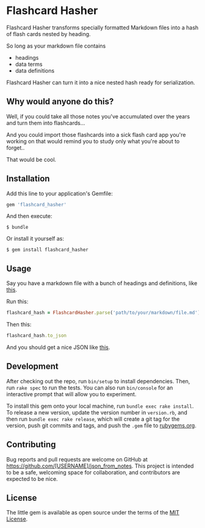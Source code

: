 # Flashcard Hasher 

Flashcard Hasher transforms specially formatted Markdown files into a hash of flash cards nested by heading.

So long as your markdown file contains
* headings
* data terms
* data definitions

Flashcard Hasher can turn it into a nice nested hash ready for serialization.

## Why would anyone do this?

Well, if you could take all those notes you've accumulated over the years and turn them into flashcards...

And you could import those flashcards into a sick flash card app you're working on that would remind you to study only what you're about to forget..

That would be cool. 


## Installation

Add this line to your application's Gemfile:

```ruby
gem 'flashcard_hasher'
```

And then execute:

    $ bundle

Or install it yourself as:

    $ gem install flashcard_hasher 

## Usage

Say you have a markdown file with a bunch of headings and definitions, like [this](https://github.com/FrancoB411/flashcard_hasher/blob/master/spec/fixtures/sample_input.md).

Run this:

```ruby
flashcard_hash = FlashcardHasher.parse('path/to/your/markdown/file.md')
```

Then this: 

```ruby
flashcard_hash.to_json
```

And you should get a nice JSON like [this](https://github.com/FrancoB411/flashcard_hasher/blob/master/spec/fixtures/sample_output.json).

## Development

After checking out the repo, run `bin/setup` to install dependencies. Then, run `rake spec` to run the tests. You can also run `bin/console` for an interactive prompt that will allow you to experiment.

To install this gem onto your local machine, run `bundle exec rake install`. To release a new version, update the version number in `version.rb`, and then run `bundle exec rake release`, which will create a git tag for the version, push git commits and tags, and push the `.gem` file to [rubygems.org](https://rubygems.org).

## Contributing

Bug reports and pull requests are welcome on GitHub at https://github.com/[USERNAME]/json_from_notes. This project is intended to be a safe, welcoming space for collaboration, and contributors are expected to be nice.  

## License

The little gem is available as open source under the terms of the [MIT License](https://opensource.org/licenses/MIT).

